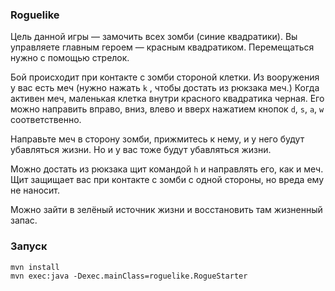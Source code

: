 ### Roguelike

Цель данной игры &mdash; замочить всех зомби (синие квадратики). Вы управляете главным героем &mdash; красным квадратиком. Перемещаться нужно с помощью стрелок.

Бой происходит при контакте с зомби стороной клетки. Из вооружения у вас есть меч (нужно нажать ``k`` , чтобы достать из рюкзака меч.) Когда активен меч, маленькая клетка внутри красного квадратика черная.
Его можно направить вправо, вниз, влево и вверх нажатием кнопок ``d``, ``s``, ``a``, ``w`` соответственно.

Направьте меч в сторону зомби, прижмитесь к нему, и у него будут убавляться жизни. Но и у вас тоже будут убавляться жизни.

Можно достать из рюкзака щит командой ``h`` и направлять его, как и меч. Щит защищает вас при контакте с зомби с одной стороны, но вреда ему не наносит.

Можно зайти в зелёный источник жизни и восстановить там жизненный запас.

### Запуск

```
mvn install
mvn exec:java -Dexec.mainClass=roguelike.RogueStarter
```